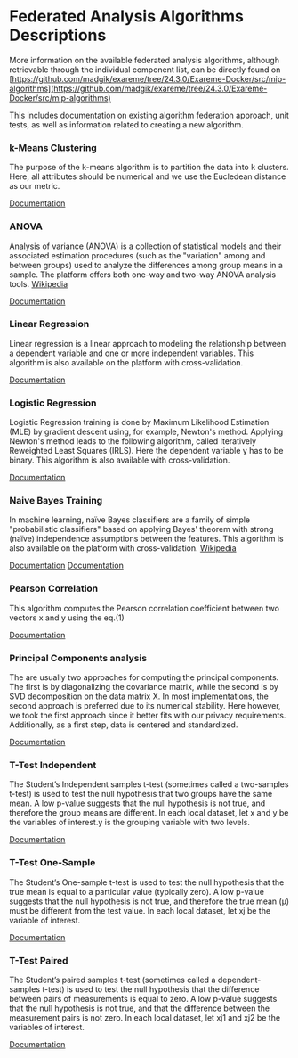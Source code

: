 # Federated Analysis Algorithms Descriptions

More information on the available federated analysis algorithms, although retrievable through the individual component list, can be directly found on [https://github.com/madgik/exareme/tree/24.3.0/Exareme-Docker/src/mip-algorithms](https://github.com/madgik/exareme/tree/24.3.0/Exareme-Docker/src/mip-algorithms)

This includes documentation on existing algorithm federation approach, unit tests, as well as information related to creating a new algorithm.

###  k-Means Clustering
The purpose of the k-means algorithm is to partition the data into k clusters. Here, all attributes should be numerical and we use the Eucledean distance as our metric.  

[Documentation](https://github.com/madgik/exareme/tree/master/Exareme-Docker/src/mip-algorithms/KMEANS)

### ANOVA
Analysis of variance (ANOVA) is a collection of statistical models and their associated estimation procedures (such as the "variation" among and between groups) used to analyze the differences among group means in a sample. The platform offers both one-way and two-way ANOVA analysis tools.  [Wikipedia](https://en.wikipedia.org/wiki/Analysis_of_variance)

[Documentation](https://github.com/madgik/exareme/tree/master/Exareme-Docker/src/mip-algorithms/ANOVA)


### Linear Regression
Linear regression is a linear approach to modeling the relationship between a dependent variable and one or more independent variables. This algorithm is also available on the platform with cross-validation.

[Documentation](https://github.com/madgik/exareme/tree/master/Exareme-Docker/src/mip-algorithms/LINEAR_REGRESSION)

### Logistic Regression
Logistic Regression training is done by Maximum Likelihood Estimation (MLE) by gradient descent using, for example, Newton's method. Applying Newton's method leads to the following algorithm, called Iteratively Reweighted Least Squares (IRLS). Here the dependent variable y has to be binary. This algorithm is also available with cross-validation. 

[Documentation](https://github.com/madgik/exareme/tree/master/Exareme-Docker/src/mip-algorithms/LOGISTIC_REGRESSION)

### Naive Bayes Training
In machine learning, naïve Bayes classifiers are a family of simple "probabilistic classifiers" based on applying Bayes' theorem with strong (naïve) independence assumptions between the features. This algorithm is also available on the platform with cross-validation. [Wikipedia](https://en.wikipedia.org/wiki/Naive_Bayes_classifier)

[Documentation](https://github.com/madgik/exareme/tree/master/Exareme-Docker/src/mip-algorithms/NAIVE_BAYES_TRAINING)
[Documentation](https://github.com/madgik/exareme/tree/master/Exareme-Docker/src/mip-algorithms/NAIVE_BAYES_TRAINING_STANDALONE)

### Pearson Correlation
This algorithm computes the Pearson correlation coefficient between two vectors x and y using the eq.(1)  

[Documentation](https://github.com/madgik/exareme/tree/master/Exareme-Docker/src/mip-algorithms/PEARSON_CORRELATION)

### Principal Components analysis
The are usually two approaches for computing the principal components. The first is by diagonalizing the covariance matrix, while the second is by SVD decomposition on the data matrix X. In most implementations, the second approach is preferred due to its numerical stability. Here however, we took the first approach since it better fits with our privacy requirements. Additionally, as a first step, data is centered and standardized.  

[Documentation](https://github.com/madgik/exareme/tree/master/Exareme-Docker/src/mip-algorithms/PCA)

### T-Test Independent
The Student’s Independent samples t-test (sometimes called a two-samples t-test) is used to test the null hypothesis that two groups have the same mean. A low p-value suggests that the null hypothesis is not true, and therefore the group means are different. In each local dataset, let x and y be the variables of interest.y is the grouping variable with two levels.  

[Documentation](https://github.com/madgik/exareme/tree/master/Exareme-Docker/src/mip-algorithms/TTEST_INDEPENDENT)

### T-Test One-Sample 
The Student’s One-sample t-test is used to test the null hypothesis that the true mean is equal to a particular value (typically zero). A low p-value suggests that the null hypothesis is not true, and therefore the true mean (μ) must be different from the test value. In each local dataset, let xj be the variable of interest.  

[Documentation](https://github.com/madgik/exareme/tree/master/Exareme-Docker/src/mip-algorithms/TTEST_ONESAMPLE)

### T-Test Paired
The Student’s paired samples t-test (sometimes called a dependent-samples t-test) is used to test the null hypothesis that the difference between pairs of measurements is equal to zero. A low p-value suggests that the null hypothesis is not true, and that the difference between the measurement pairs is not zero. In each local dataset, let xj1 and xj2 be the variables of interest.  

[Documentation](https://github.com/madgik/exareme/tree/master/Exareme-Docker/src/mip-algorithms/TTEST_PAIRED)

